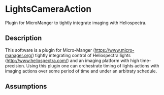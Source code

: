 LightsCameraAction
==================

Plugin for MicroManger to tightly integrate imaging with Heliospectra.

Description
-----------
This software is a plugin for Micro-Manger (https://www.micro-manager.org/) tightly integrating control of Heliospectra lights (http://www.heliospectra.com/) and an imaging platform with high time-precision. Using this plugin one can orchestrate timing of lights actions with imaging actions over some period of time and under an arbitraty schedule.

Assumptions
-----------


